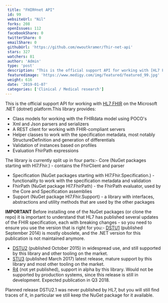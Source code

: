 ```yaml
--- 
 title: "FHIR®net API" 
 id: 99  
 websiteUrl: "Nil" 
 forks: 208 
 openIssues: 112
 facebookShare: 0
 twitterShare: 0
 emailShare: 0
 githubUrl: 'https://github.com/ewoutkramer/fhir-net-api'
 stars: 327 
 watchers: 81 
 author: 'Admin' 
 type: 'post' 
 description: "This is the official support API for working with [HL7 FHIR](httpwwwhl7orgfhir) on the Microsoft NET (dotnet) platformThis library provides- Class mod" 
 featuredimage: 'https://www.medigy.com/img/featured/featured_99.jpg' 
 weight: 616
 date: '2019-01-07'
 categories: ['Clinical / Medical research']
---
```

This is the official support API for working with [HL7 FHIR](http://www.hl7.org/fhir) on the Microsoft .NET (dotnet) platform.This library provides:

- Class models for working with the FHIRdata model using POCO's
- Xml and Json parsers and serializers
- A REST client for working with FHIR-compliant servers
- Helper classes to work with the specification metadata, most notably StructureDefinition and generation of differentials
- Validation of instances based on profiles
- Evaluation FhirPath expressions

The library is currently split up in four parts:- Core (NuGet packages starting with Hl7.Fhir.) - contains the FhirClient and parser
- Specification (NuGet packages starting with Hl7.Fhir.Specification.) - functionality to work with the specification metadata and validation
- FhirPath (NuGet package Hl7.FhirPath) - the FhirPath evaluator, used by the Core and Specification assemblies
- Support (NuGet package Hl7.Fhir.Support) - a library with interfaces, abstractions and utility methods that are used by the other packages

**IMPORTANT** Before installing one of the NuGet packages (or clone the repo) it is important to understand that HL7 has published several updates of the FHIR specification, each with breaking changes - so you need to ensure you use the version that is right for you:- [DSTU1](http://hl7.org/fhir/DSTU1/index.html) (published September 2014) is mostly obsolete, and the .NET version for this publication is not maintained anymore.
- [DSTU2](http://hl7.org/fhir/DSTU2/index.html) (published October 2015) in widespread use, and still supported by this library and other tooling on the market.
- [STU3](http://www.hl7.org/fhir) (published March 2017) latest release, mature support by this library and most other tooling on the market.
- [R4](http://build.fhir.org) (not yet published), support in alpha by this library. Would not be supported by production systems, since this release is still in development. Expected publication in Q3 2018.

Planned release DSTU2.1 was never published by HL7, but you will still find traces of it, in particular we still keep the NuGet package for it available.